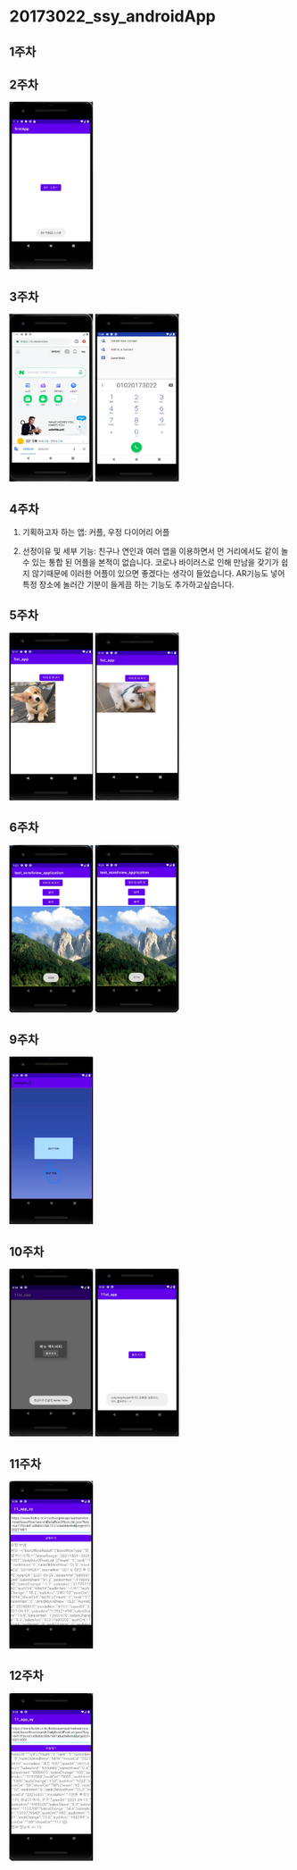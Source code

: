 # 20173022_ssy_androidApp
## 1주차
## 2주차
  <img width="150" height="300" src="./png/2주차-안드로이드프로그래밍.jpg"></img>
## 3주차
  <img width="150" height="300" src="./png/3주차 과제_네이버.jpg"></img>
  <img width="150" height="300" src="./png/3주차 과제_전화.jpg"></img>
## 4주차
1. 기획하고자 하는 앱: 커플, 우정 다이어리 어플

2. 선정이유 및 세부 기능: 친구나 연인과 여러 앱을 이용하면서 먼 거리에서도 같이 놀 수 있는 통합 된 어플을 본적이 없습니다. 코로나 바이러스로 인해 만남을 갖기가 쉽지 않기때문에 이러한 어플이 있으면 좋겠다는 생각이 들었습니다. AR기능도 넣어 특정 장소에 놀러간 기분이 들게끔 하는 기능도 추가하고싶습니다.
## 5주차
  <img width="150" height="300" src="./png/5주차-안드로이드프로그래밍 바뀌기전.jpg"></img>
  <img width="150" height="300" src="./png/5주차-안드로이드프로그래밍.jpg"></img>
## 6주차
  <img width="150" height="300" src="./png/6주차-안드로이드프로그래밍1.jpg"></img>
  <img width="150" height="300" src="./png/6주차-안드로이드프로그래밍2.jpg"></img>
## 9주차
  <img width="150" height="300" src="./png/9주차-안드로이드프로그래밍.jpg"></img>
## 10주차
  <img width="150" height="300" src="./png/11주차-안드로이드프로그래밍1.jpg"></img>
  <img width="150" height="300" src="./png/11주차-안드로이드프로그래밍2.jpg"></img>
## 11주차
  <img width="150" height="300" src="./png/11주차!-안드로이드프로그래밍.jpg"></img>
 
## 12주차
  <img width="150" height="300" src="./png/12주차-안드로이드프로그래밍.jpg"></img>
